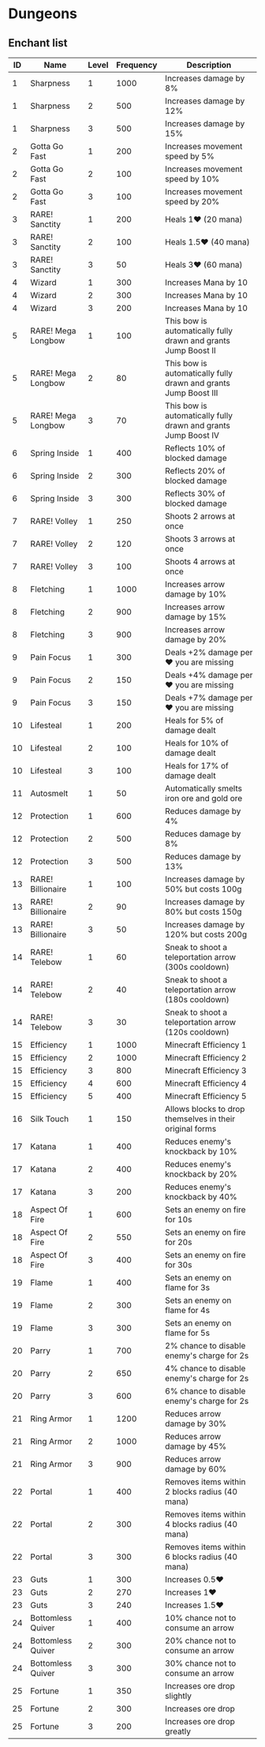 # Dungeons

## Enchant list
| ID | Name | Level | Frequency | Description |
| --- | --- | --- | --- | --- |
| 1 | Sharpness | 1 | 1000 | Increases damage by 8% |
| 1 | Sharpness | 2 | 500 | Increases damage by 12% |
| 1 | Sharpness | 3 | 500 | Increases damage by 15% |
| 2 | Gotta Go Fast | 1 | 200 | Increases movement speed by 5% |
| 2 | Gotta Go Fast | 2 | 100 | Increases movement speed by 10% |
| 2 | Gotta Go Fast | 3 | 100 | Increases movement speed by 20% |
| 3 | RARE! Sanctity | 1 | 200 | Heals 1❤ (20 mana) |
| 3 | RARE! Sanctity | 2 | 100 | Heals 1.5❤ (40 mana) |
| 3 | RARE! Sanctity | 3 | 50 | Heals 3❤ (60 mana) |
| 4 | Wizard | 1 | 300 | Increases Mana by 10 |
| 4 | Wizard | 2 | 300 | Increases Mana by 10 |
| 4 | Wizard | 3 | 200 | Increases Mana by 10 |
| 5 | RARE! Mega Longbow | 1 | 100 | This bow is automatically fully drawn and grants Jump Boost II |
| 5 | RARE! Mega Longbow | 2 | 80 | This bow is automatically fully drawn and grants Jump Boost III |
| 5 | RARE! Mega Longbow | 3 | 70 | This bow is automatically fully drawn and grants Jump Boost IV |
| 6 | Spring Inside | 1 | 400 | Reflects 10% of blocked damage |
| 6 | Spring Inside | 2 | 300 | Reflects 20% of blocked damage |
| 6 | Spring Inside | 3 | 300 | Reflects 30% of blocked damage |
| 7 | RARE! Volley | 1 | 250 | Shoots 2 arrows at once |
| 7 | RARE! Volley | 2 | 120 | Shoots 3 arrows at once |
| 7 | RARE! Volley | 3 | 100 | Shoots 4 arrows at once |
| 8 | Fletching | 1 | 1000 | Increases arrow damage by 10% |
| 8 | Fletching | 2 | 900 | Increases arrow damage by 15% |
| 8 | Fletching | 3 | 900 | Increases arrow damage by 20% |
| 9 | Pain Focus | 1 | 300 | Deals +2% damage per ❤ you are missing |
| 9 | Pain Focus | 2 | 150 | Deals +4% damage per ❤ you are missing |
| 9 | Pain Focus | 3 | 150 | Deals +7% damage per ❤ you are missing |
| 10 | Lifesteal | 1 | 200 | Heals for 5% of damage dealt |
| 10 | Lifesteal | 2 | 100 | Heals for 10% of damage dealt |
| 10 | Lifesteal | 3 | 100 | Heals for 17% of damage dealt |
| 11 | Autosmelt | 1 | 50 | Automatically smelts iron ore and gold ore |
| 12 | Protection | 1 | 600 | Reduces damage by 4% |
| 12 | Protection | 2 | 500 | Reduces damage by 8% |
| 12 | Protection | 3 | 500 | Reduces damage by 13% |
| 13 | RARE! Billionaire | 1 | 100 | Increases damage by 50% but costs 100g |
| 13 | RARE! Billionaire | 2 | 90 | Increases damage by 80% but costs 150g |
| 13 | RARE! Billionaire | 3 | 50 | Increases damage by 120% but costs 200g |
| 14 | RARE! Telebow | 1 | 60 | Sneak to shoot a teleportation arrow (300s cooldown) |
| 14 | RARE! Telebow | 2 | 40 | Sneak to shoot a teleportation arrow (180s cooldown) |
| 14 | RARE! Telebow | 3 | 30 | Sneak to shoot a teleportation arrow (120s cooldown) |
| 15 | Efficiency | 1 | 1000 | Minecraft Efficiency 1 |
| 15 | Efficiency | 2 | 1000 | Minecraft Efficiency 2 |
| 15 | Efficiency | 3 | 800 | Minecraft Efficiency 3 |
| 15 | Efficiency | 4 | 600 | Minecraft Efficiency 4 |
| 15 | Efficiency | 5 | 400 | Minecraft Efficiency 5 |
| 16 | Silk Touch | 1 | 150 | Allows blocks to drop themselves in their original forms |
| 17 | Katana | 1 | 400 | Reduces enemy's knockback by 10% |
| 17 | Katana | 2 | 400 |  Reduces enemy's knockback by 20% |
| 17 | Katana | 3 | 200 |  Reduces enemy's knockback by 40% |
| 18 | Aspect Of Fire | 1 | 600 | Sets an enemy on fire for 10s |
| 18 | Aspect Of Fire | 2 | 550 | Sets an enemy on fire for 20s |
| 18 | Aspect Of Fire | 3 | 400 | Sets an enemy on fire for 30s |
| 19 | Flame | 1 | 400 | Sets an enemy on flame for 3s |
| 19 | Flame | 2 | 300 | Sets an enemy on flame for 4s |
| 19 | Flame | 3 | 300 | Sets an enemy on flame for 5s |
| 20 | Parry | 1 | 700 | 2% chance to disable enemy's charge for 2s |
| 20 | Parry | 2 | 650 | 4% chance to disable enemy's charge for 2s |
| 20 | Parry | 3 | 600 | 6% chance to disable enemy's charge for 2s |
| 21 | Ring Armor | 1 | 1200 | Reduces arrow damage by 30%
| 21 | Ring Armor | 2 | 1000 | Reduces arrow damage by 45%
| 21 | Ring Armor | 3 | 900 | Reduces arrow damage by 60%
| 22 | Portal | 1 | 400 | Removes items within 2 blocks radius (40 mana) |
| 22 | Portal | 2 | 300 | Removes items within 4 blocks radius (40 mana) |
| 22 | Portal | 3 | 300 | Removes items within 6 blocks radius (40 mana) |
| 23 | Guts | 1 | 300 | Increases 0.5❤ |
| 23 | Guts | 2 | 270 | Increases 1❤ |
| 23 | Guts | 3 | 240 | Increases 1.5❤ |
| 24 | Bottomless Quiver | 1 | 400 | 10% chance not to consume an arrow |
| 24 | Bottomless Quiver | 2 | 300 | 20% chance not to consume an arrow |
| 24 | Bottomless Quiver | 3 | 300 | 30% chance not to consume an arrow |
| 25 | Fortune | 1 | 350 | Increases ore drop slightly |
| 25 | Fortune | 2 | 300 | Increases ore drop |
| 25 | Fortune | 3 | 200 | Increases ore drop greatly |
